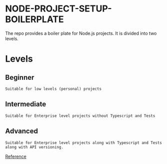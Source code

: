 # NODE-PROJECT-SETUP-BOILERPLATE

The repo provides a boiler plate for Node.js projects. It is divided into two levels. 

# Levels

## Beginner
    Suitable for low levels (personal) projects

## Intermediate
    Suitable for Enterprise level projects without Typescript and Tests

## Advanced
    Suitable for Enterprise level projects along with Typescript and Tests along with API versioning.

[Reference](https://www.youtube.com/watch?v=oNlMrpnUSFE)